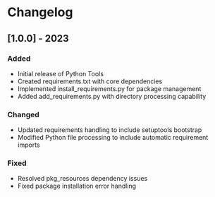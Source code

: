 # Changelog

## [1.0.0] - 2023

### Added
- Initial release of Python Tools
- Created requirements.txt with core dependencies
- Implemented install_requirements.py for package management
- Added add_requirements.py with directory processing capability

### Changed
- Updated requirements handling to include setuptools bootstrap
- Modified Python file processing to include automatic requirement imports

### Fixed
- Resolved pkg_resources dependency issues
- Fixed package installation error handling
